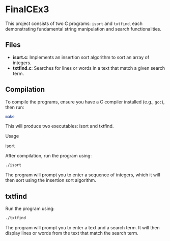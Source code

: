 # FinalCEx3

This project consists of two C programs: `isort` and `txtfind`, each demonstrating fundamental string manipulation and search functionalities.

## Files

- **isort.c**: Implements an insertion sort algorithm to sort an array of integers.
- **txtfind.c**: Searches for lines or words in a text that match a given search term.

## Compilation

To compile the programs, ensure you have a C compiler installed (e.g., `gcc`), then run:

```bash
make
```

This will produce two executables: isort and txtfind.

Usage

isort

After compilation, run the program using:

```bash
./isort
```

The program will prompt you to enter a sequence of integers, which it will then sort using the insertion sort algorithm.

## txtfind

Run the program using:

```bash
./txtfind
```

The program will prompt you to enter a text and a search term.
It will then display lines or words from the text that match the search term.
